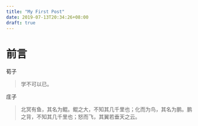 ```yaml
---
title: "My First Post"
date: 2019-07-13T20:34:26+08:00
draft: true
---
```

# 前言

荀子

> 学不可以已。

庄子

> 北冥有鱼，其名为鲲。鲲之大，不知其几千里也；化而为鸟，其名为鹏。鹏之背，不知其几千里也；怒而飞，其翼若垂天之云。

